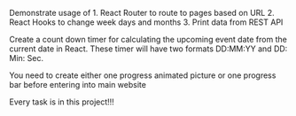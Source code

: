 Demonstrate usage of 1. React Router to route to pages based on URL 2. React Hooks to change week days and months 3. Print data from REST API

Create a count down timer for calculating the upcoming event date from the current date in React. These timer will have two formats DD:MM:YY and DD: Min: Sec.

You need to create either one progress animated picture or one progress bar before entering into main website

Every task is in this project!!!
